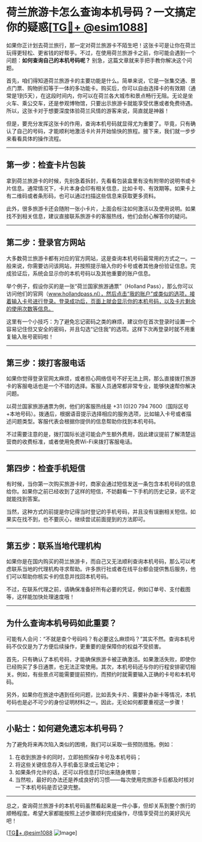 # 荷兰旅游卡怎么查询本机号码？一文搞定你的疑惑[[TG💪+ @esim1088](https://t.me/s/esim1088)]

如果你正计划去荷兰旅行，那一定对荷兰旅游卡不陌生吧！这张卡可是让你在荷兰玩得更轻松、更省钱的好帮手。不过，在使用荷兰旅游卡之前，你可能会遇到一个问题：**如何查询自己的本机号码呢？** 别急，这篇文章就来手把手教你解决这个问题。

首先，咱们得知道荷兰旅游卡的主要功能是什么。简单来说，它是一张集交通、景点门票、购物折扣等于一体的多功能卡。购买后，你可以自由选择卡的有效期（通常是1到5天），在这段时间内，你可以在荷兰各大城市和景点畅行无阻。无论是坐火车、乘公交车，还是参观博物馆，只要出示旅游卡就能享受优惠或者免费待遇。所以，这张卡对于想要深度体验荷兰风情的游客来说，简直就是神器！

但是，要充分发挥这张卡的作用，查询本机号码就显得尤为重要了。毕竟，只有确认了自己的号码，才能顺利地激活卡片并开始愉快的旅程。接下来，我们就一步步来看看具体的操作流程。

---

## **第一步：检查卡片包装**

拿到荷兰旅游卡的时候，先别急着拆封，先看看包装盒里有没有附带的说明书或卡片信息。通常情况下，卡片本身会印有相关信息，比如卡号、有效期等。如果卡上有二维码或者条形码，也可以通过扫描这些信息来获取更多资料。

此外，很多旅游卡还会随附一张小卡片，上面会标注如何激活以及使用说明。如果找不到相关信息，建议直接联系旅游卡的客服热线，他们会耐心解答你的疑问。

---

## **第二步：登录官方网站**

大多数荷兰旅游卡都有对应的官方网站，这是查询本机号码最常用的方式之一。一般来说，你需要访问该网站，并按照提示输入你的卡号或者其他身份验证信息。完成验证后，系统会显示你的本机号码以及其他重要的账户信息。

举个例子，假设你买的是一张“荷兰国家旅游通票”（Holland Pass），那么你可以访问他们的官网（www.hollandpass.nl），然后点击“我的账户”或类似的选项，接着输入卡号进行登录。登录成功后，页面上就会显示你的本机号码，以及卡片剩余的使用次数等信息。

这里有一个小技巧：为了避免忘记密码之类的麻烦，建议你在首次登录时设置一个容易记住但又安全的密码，并且勾选“记住我”的选项。这样下次再登录时就不用重复输入账号密码啦！

---

## **第三步：拨打客服电话**

如果你觉得登录官网太麻烦，或者担心网络信号不好无法上网，那么直接拨打旅游卡的客服电话也是一个不错的选择。客服人员通常都非常专业，能够快速帮你解决问题。

以荷兰国家旅游通票为例，他们的客服热线是 +31 (0)20 794 7600（国际区号+本地号码）。拨通后，根据语音提示选择相应的服务选项，比如输入卡号或者描述问题类型。客服代表会根据你提供的信息帮助你找到本机号码。

不过需要注意的是，拨打国际长途可能会产生额外费用，因此建议提前了解清楚运营商的收费标准，或者使用免费Wi-Fi来拨打客服电话。

---

## **第四步：检查手机短信**

有时候，当你第一次购买旅游卡时，商家会通过短信发送一条包含本机号码的信息给你。如果你之前已经收到了这样的短信，不妨翻看一下手机的历史记录，说不定就能找到答案。

当然，这种方式的前提是你记得当时登记的手机号码，并且没有误删相关短信。如果实在找不到，也不要灰心，继续尝试前面提到的方法即可。

---

## **第五步：联系当地代理机构**

如果你是在国内购买的荷兰旅游卡，而自己又无法顺利查询本机号码，那么可以考虑联系当地的代理机构寻求帮助。许多旅行社或者在线平台都会提供售后服务，他们可以帮助你核实卡的信息并找回本机号码。

不过，在联系代理之前，请确保准备好所有必要的凭证，例如订单号、支付截图等，这样能加快处理速度哦！

---

## **为什么查询本机号码如此重要？**

可能有人会问：“不就是查个号码吗？有必要这么麻烦吗？”其实不然。查询本机号码不仅仅是为了方便后续操作，更重要的是保障你的权益不受损害。

首先，只有确认了本机号码，才能确保旅游卡被正确激活。如果激活失败，即使你已经购买了多日通票，也无法正常使用。其次，本机号码还与你的行程安排密切相关。例如，有些景点可能需要提前预约，而预约时就需要输入正确的卡号和本机号码。

另外，如果你在旅途中遇到任何问题，比如丢失卡片、需要补办新卡等情况，本机号码也是必不可少的身份证明材料之一。因此，无论如何都要重视这一步骤！

---

## **小贴士：如何避免遗忘本机号码？**

为了避免将来再次陷入类似的困境，我们可以采取一些预防措施。例如：

1. 在收到旅游卡的同时，立即拍照保存卡号及本机号码；
2. 将这些关键信息存入手机备忘录或云笔记中；
3. 如果条件允许的话，还可以将信息打印出来随身携带；
4. 当然啦，最好的办法还是养成良好的习惯——每次使用完旅游卡后都及时核对一下本机号码是否记录完整。

---

总之，查询荷兰旅游卡的本机号码虽然看起来是一件小事，但却关系到整个旅行的顺畅程度。希望大家都能按照上述步骤顺利完成操作，尽情享受荷兰的美好风光吧！

[[TG💪+ @esim1088](https://t.me/s/esim1088) ![Image](https://i.postimg.cc/4NQfJmqS/Snipaste-2025-05-13-00-14-12.png)]